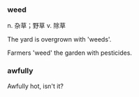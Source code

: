 ### weed

n. 杂草；野草 v. 除草

The yard is overgrown with 'weeds'. 

Farmers 'weed' the garden with pesticides.

### awfully
 
Awfully hot, isn't it? 
